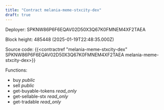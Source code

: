 ```yaml
---
title: "Contract melania-meme-stxcity-dex"
draft: true
---
```

Deployer: SPKNW86P6F6EQAV02D50X3Q67K0FMNEM4XF2TAEA


 



Block height: 485448 (2025-01-19T22:48:35.000Z)

Source code: {{<contractref "melania-meme-stxcity-dex" SPKNW86P6F6EQAV02D50X3Q67K0FMNEM4XF2TAEA melania-meme-stxcity-dex>}}

Functions:

* buy _public_
* sell _public_
* get-buyable-tokens _read_only_
* get-sellable-stx _read_only_
* get-tradable _read_only_
